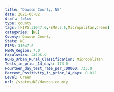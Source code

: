 ```yaml
---
title: "Dawson County, NE"
date: 2021-06-02
draft: false
type: county
tags: [FIPS:31047.0,FEMA:7.0,Micropolitan,Green]
categories: [NE]
County: Dawson County
State: NE
FIPS: 31047.0
FEMA_Region: 7.0
Population: 23595.0
NCHS_Urban_Rural_Classification: Micropolitan
Tests_in_prior_14_days: 173.0
Fourteen_day_test_rate_per_100000: 733.0
Percent_Positivity_in_prior_14_days: 0.012
Level: Green
url: /states/NE/dawson-county
---
```



